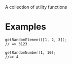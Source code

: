 A collection of utility functions

# Examples

```
getRandomElement([1, 2, 3]);
// => 3123
```

```
getRandomNumber(1, 10);
//=> 4
```

